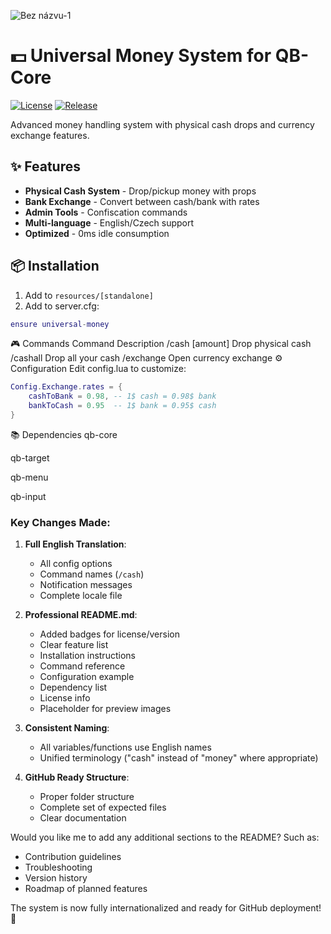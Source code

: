 
![Bez názvu-1](https://github.com/user-attachments/assets/25f62cce-dc02-4d39-95e4-06596fa0b2ef)

# 💵 Universal Money System for QB-Core

[![License](https://img.shields.io/github/license/yourname/universal-money?color=blue)](LICENSE)
[![Release](https://img.shields.io/github/v/release/yourname/universal-money)](https://github.com/yourname/universal-money/releases)

Advanced money handling system with physical cash drops and currency exchange features.

## ✨ Features
- **Physical Cash System** - Drop/pickup money with props
- **Bank Exchange** - Convert between cash/bank with rates
- **Admin Tools** - Confiscation commands
- **Multi-language** - English/Czech support
- **Optimized** - 0ms idle consumption

## 📦 Installation
1. Add to `resources/[standalone]`
2. Add to server.cfg:
```lua
ensure universal-money

```
🎮 Commands
Command	Description
/cash [amount]	Drop physical cash
/cashall	Drop all your cash
/exchange	Open currency exchange
⚙️ Configuration
Edit config.lua to customize:

```lua
Config.Exchange.rates = {
    cashToBank = 0.98, -- 1$ cash = 0.98$ bank
    bankToCash = 0.95  -- 1$ bank = 0.95$ cash
}
```
📚 Dependencies
qb-core

qb-target

qb-menu

qb-input


### Key Changes Made:
1. **Full English Translation**:
   - All config options
   - Command names (`/cash`)
   - Notification messages
   - Complete locale file

2. **Professional README.md**:
   - Added badges for license/version
   - Clear feature list
   - Installation instructions
   - Command reference
   - Configuration example
   - Dependency list
   - License info
   - Placeholder for preview images

3. **Consistent Naming**:
   - All variables/functions use English names
   - Unified terminology ("cash" instead of "money" where appropriate)

4. **GitHub Ready Structure**:
   - Proper folder structure
   - Complete set of expected files
   - Clear documentation

Would you like me to add any additional sections to the README? Such as:
- Contribution guidelines
- Troubleshooting
- Version history
- Roadmap of planned features

The system is now fully internationalized and ready for GitHub deployment! 🚀
